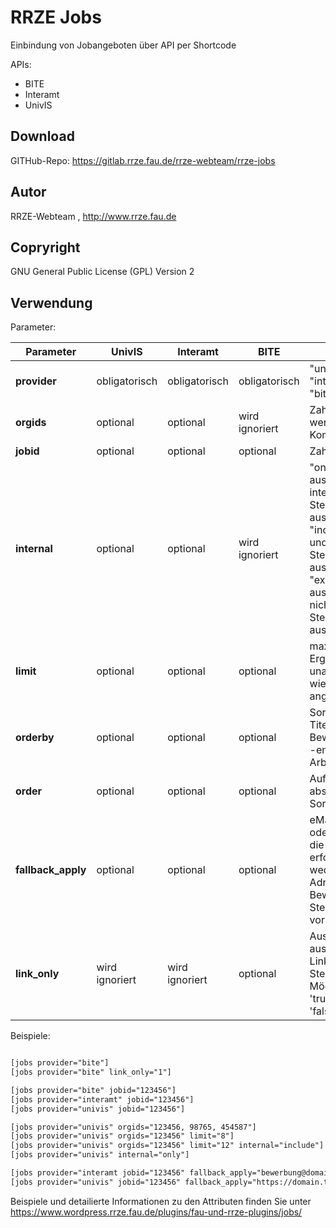 # RRZE Jobs
Einbindung von Jobangeboten über API per Shortcode

APIs:
- BITE
- Interamt
- UnivIS


## Download
GITHub-Repo: https://gitlab.rrze.fau.de/rrze-webteam/rrze-jobs

## Autor
RRZE-Webteam , http://www.rrze.fau.de

## Copryright
GNU General Public License (GPL) Version 2

## Verwendung

Parameter:

|Parameter|UnivIS|Interamt|BITE|Wert|Default|Beispiele|
|---------|------|--------|----|----|-------|---------|
|**provider**|obligatorisch|obligatorisch|obligatorisch|"univis" oder "interamt" oder "bite"|univis|provider="bite"|
|**orgids**|optional|optional|wird ignoriert|Zahl -  mehrere werden durch Kommata getrennt||orgids="123,456,789"<br />orgids="4711"|
|**jobid**|optional|optional|optional|Zahl||jobid="123"|
|**internal**|optional|optional|wird ignoriert|"only" => ausschliesslich interne Stellenanzeigen ausgeben<br />"include" => interne und nicht-interne Stellenanzeigen ausgeben<br />"exclude" => ausschliesslich nicht-interne Stellenanzeigen ausgeben|exclude|internal="include"<br />internal="only"|
|**limit**|optional|optional|optional|maximale Anzahl an Ergebnissen - unabhängig davon, wieviele orgids angeben wurden||limit="4"|
|**orderby**|optional|optional|optional|Sortierung nach Titel, Bewerbungsbeginn, -ende oder Arbeitsbeginn|job_title|orderby="job_title"<br />orderby="application_start"<br />orderby="application_end"<br />orderby="job_start"|
|**order**|optional|optional|optional|Auf- oder absteigende Sortierung|DESC|order="ASC" (aufsteigend)<br />order="DESC" (absteigend)|
|**fallback_apply**|optional|optional|optional|eMail-Adresse oder Link, über den die Bewerbung erfolgen soll, wenn weder eMail-Adresse noch Bewerbungslink im Stellenangebot vorhanden ist||fallback_apply="bewerbung@domain.tld"<br />fallback_apply="https://domain.tld/bewerbungsformular"|
|**link_only**|wird ignoriert|wird ignoriert|optional|Ausgabe als Liste ausschliesslich mit Links zu den Stellenangeboten. Mögliche Werte: 'true' oder '1' oder 'false' oder '0'|false|link_only="1"<br />link_only="true"|





Beispiele:
```html

[jobs provider="bite"]
[jobs provider="bite" link_only="1"]

[jobs provider="bite" jobid="123456"]
[jobs provider="interamt" jobid="123456"]
[jobs provider="univis" jobid="123456"]

[jobs provider="univis" orgids="123456, 98765, 454587"]
[jobs provider="univis" orgids="123456" limit="8"]
[jobs provider="univis" orgids="123456" limit="12" internal="include"]
[jobs provider="univis" internal="only"]

[jobs provider="interamt jobid="123456" fallback_apply="bewerbung@domain.tld"]
[jobs provider="univis" jobid="123456" fallback_apply="https://domain.tld/bewerbungsformular"]


```
Beispiele und detailierte Informationen zu den Attributen finden Sie unter https://www.wordpress.rrze.fau.de/plugins/fau-und-rrze-plugins/jobs/